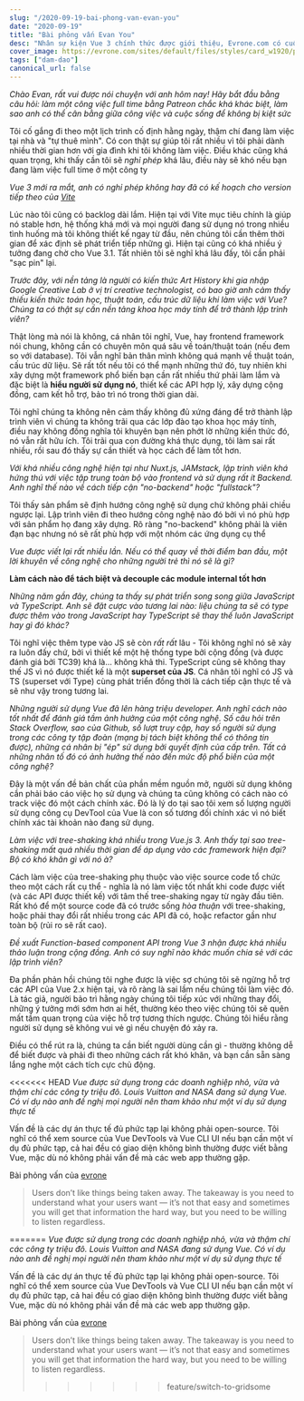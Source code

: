 ```yaml
---
slug: "/2020-09-19-bai-phong-van-evan-you"
date: "2020-09-19"
title: "Bài phỏng vấn Evan You"
desc: "Nhân sự kiện Vue 3 chính thức được giới thiệu, Evrone.com có cuộc nói chuyện cùng Evan You tác giả của Vue, xoay quanh vấn đề cách tiếp cận no-backend và fullstack, cân bằng giữa cuộc sống và công việc."
cover_image: https://evrone.com/sites/default/files/styles/card_w1920/public/n-fields/cases/person-4.jpg
tags: ["dam-dao"]
canonical_url: false
---
```


_Chào Evan, rất vui được nói chuyện với anh hôm nay! Hãy bắt đầu bằng câu hỏi: làm một công việc full time bằng Patreon chắc khá khác biệt, làm sao anh có thể cân bằng giữa công việc và cuộc sống để không bị kiệt sức_

Tôi cố gắng đi theo một lịch trình cố định hằng ngày, thậm chí đang làm việc tại nhà và "tự thuê mình". Có con thật sự giúp tôi rất nhiều vì tôi phải dành nhiều thời gian hơn với gia đình khi tôi không làm việc. Điều khác cũng khá quan trọng, khi thấy cần tôi sẽ _nghỉ phép_ khá lâu, điều này sẽ khó nếu bạn đang làm việc full time ở một công ty

_Vue 3 mới ra mắt, anh có nghỉ phép không hay đã có kế hoạch cho version tiếp theo của [Vite](https://github.com/vitejs/vite)_

Lúc nào tôi cũng có backlog dài lắm. Hiện tại với Vite mục tiêu chính là giúp nó stable hơn, hệ thống khá mới và mọi người đang sử dụng nó trong nhiều tình huống mà tôi không thiết kế ngay từ đầu, nên chúng tôi cần thêm thời gian để xác định sẽ phát triển tiếp những gì. Hiện tại cũng có khá nhiều ý tưởng đang chờ cho Vue 3.1. Tất nhiên tôi sẽ nghĩ khá lâu đấy, tôi cần phải "sạc pin" lại.

_Trước đây, với nền tảng là người có kiến thức Art History khi gia nhập Google Creative Lab ở vị trí creative technologist, có bao giờ anh cảm thấy thiếu kiến thức toán học, thuật toán, cấu trúc dữ liệu khi làm việc với Vue? Chúng ta có thật sự cần nền tảng khoa học máy tính để trở thành lập trình viên?_

Thật lòng mà nói là không, cá nhân tôi nghĩ, Vue, hay frontend framework nói chung, không cần có chuyên môn quá sâu về toán/thuật toán (nếu đem so với database). Tôi vẫn nghĩ bản thân mình không quá mạnh về thuật toán, cấu trúc dữ liệu. Sẽ rất tốt nếu tôi có thể mạnh những thứ đó, tuy nhiên khi xây dựng một framework phổ biến bạn cần rất nhiều thứ phải làm lắm và đặc biệt là **hiểu người sử dụng nó**, thiết kế các API hợp lý, xây dựng cộng đồng, cam kết hỗ trợ, bảo trì nó trong thời gian dài.

Tôi nghĩ chúng ta không nên cảm thấy không đủ xứng đáng để trở thành lập trình viên vì chúng ta không trãi qua các lớp đào tạo khoa học máy tính, điều nay không đồng nghĩa tôi khuyên bạn nên phớt lờ những kiến thức đó, nó vẫn rất hữu ích. Tôi trãi qua con đường khá thực dụng, tôi làm sai rất nhiều, rồi sau đó thấy sự cần thiết và học cách để làm tốt hơn.

_Với khá nhiều công nghệ hiện tại như Nuxt.js, JAMstack, lập trình viên khá hứng thú với việc tập trung toàn bộ vào frontend và sử dụng rất ít Backend. Anh nghĩ thế nào về cách tiếp cận "no-backend" hoặc "fullstack"?_

Tôi thấy sản phẩm sẽ định hướng công nghệ sử dụng chứ không phải chiều ngược lại. Lập trình viên đi theo hướng công nghệ nào đó bởi vì nó phù hợp với sản phẩm họ đang xây dựng. Rõ ràng "no-backend" không phải là viên đạn bạc nhưng nó sẽ rất phù hợp với một nhóm các ứng dụng cụ thể

_Vue được viết lại rất nhiều lần. Nếu có thể quay về thời điểm ban đầu, một lời khuyên về công nghệ cho những người trẻ thì nó sẽ là gì?_

**Làm cách nào để tách biệt và decouple các module internal tốt hơn**

_Những năm gần đây, chúng ta thấy sự phát triển song song giữa JavaScript và TypeScript. Anh sẽ đặt cược vào tương lai nào: liệu chúng ta sẽ có type được thêm vào trong JavaScript hay TypeScript sẽ thay thế luôn JavaScript hay gì đó khác?_

Tôi nghĩ việc thêm type vào JS sẽ còn _rất rất_ lâu - Tôi không nghĩ nó sẽ xảy ra luôn đấy chứ, bởi vì thiết kế một hệ thống type bởi cộng đồng (và được đánh giá bởi TC39) khá là... không khả thi. TypeScript cũng sẽ không thay thế JS vì nó được thiết kế là một **superset của JS**. Cá nhân tôi nghĩ có JS và TS (superset với Type) cùng phát triển đồng thời là cách tiếp cận thực tế và sẽ như vậy trong tương lai.

_Những người sử dụng Vue đã lên hàng triệu developer. Anh nghĩ cách nào tốt nhất để đánh giá tầm ảnh hưởng của một công nghệ. Số câu hỏi trên Stack Overflow, sao của Github, số lượt truy cập, hay số người sử dụng trong các công ty tập đoàn (mạng bị tách biệt không thể có thông tin được), những cá nhân bị "ép" sử dụng bởi quyết định của cấp trên. Tất cả những nhân tố đó có ảnh hưởng thế nào đến mức độ phổ biến của một công nghệ?_

Đây là một vấn đề bản chất của phần mềm nguồn mở, người sử dụng không cần phải báo cáo việc họ sử dụng và chúng ta cũng không có cách nào có track việc đó một cách chính xác. Đó là lý do tại sao tôi xem số lượng người sử dụng công cụ DevTool của Vue là con số tương đối chính xác vì nó biết chính xác tài khoản nào đang sử dụng.

_Làm việc với tree-shaking khá nhiều trong Vue.js 3. Anh thấy tại sao tree-shaking mất quá nhiều thời gian để áp dụng vào các framework hiện đại? Bộ có khó khăn gì với nó à?_

Cách làm việc của tree-shaking phụ thuộc vào việc source code tổ chức theo một cách rất cụ thể - nghĩa là nó làm việc tốt nhất khi code được viết (và các API được thiết kế) với tâm thế tree-shaking ngay từ ngày đầu tiên. Rất khó để một source code đã có trước sống _hòa thuận_ với tree-shaking, hoặc phải thay đổi rất nhiều trong các API đã có, hoặc refactor gần như toàn bộ (rủi ro sẽ rất cao).

_Đề xuất Function-based component API trong Vue 3 nhận được khá nhiều thảo luận trong cộng đồng. Anh có suy nghĩ nào khác muốn chia sẻ với các lập trình viên?_

Đa phần phản hồi chúng tôi nghe được là việc sợ chúng tôi sẽ ngừng hỗ trợ các API của Vue 2.x hiện tại, và rõ ràng là sai lầm nếu chúng tôi làm việc đó. Là tác giả, người bảo trì hằng ngày chúng tôi tiếp xúc với những thay đổi, những ý tưởng mới sớm hơn ai hết, thường kéo theo việc chúng tôi sẽ quên mất tầm quan trọng của việc hỗ trợ tương thích ngược. Chúng tôi hiểu rằng người sử dụng sẽ không vui vẻ gì nếu chuyện đó xảy ra.

Điều có thể rút ra là, chúng ta cần biết người dùng cần gì - thường không dễ để biết được và phải đi theo những cách rất khó khăn, và bạn cần sẵn sàng lắng nghe một cách tích cực chủ động.

<<<<<<< HEAD
*Vue được sử dụng trong các doanh nghiệp nhỏ, vừa và thậm chí các công ty triệu đô. Louis Vuitton and NASA đang sử dụng Vue. Có ví dụ nào anh đề nghị mọi người nên tham khảo như một ví dụ sử dụng thực tế*

Vấn đề là các dự án thực tế đủ phức tạp lại không phải open-source. Tôi nghĩ có thể xem source của Vue DevTools và Vue CLI UI nếu bạn cần một ví dụ đủ phức tạp, cả hai đều có giao diện không bình thường được viết bằng Vue, mặc dù nó không phải vấn đề mà các web app thường gặp.



Bài phỏng vấn của [evrone](https://evrone.com/evan-you-interview)



> Users don’t like things being taken away. The takeaway is you need to understand what your users want — it’s not that easy and sometimes you will get that information the hard way, but you need to be willing to listen regardless. 




=======
_Vue được sử dụng trong các doanh nghiệp nhỏ, vừa và thậm chí các công ty triệu đô. Louis Vuitton and NASA đang sử dụng Vue. Có ví dụ nào anh đề nghị mọi người nên tham khảo như một ví dụ sử dụng thực tế_

Vấn đề là các dự án thực tế đủ phức tạp lại không phải open-source. Tôi nghĩ có thể xem source của Vue DevTools và Vue CLI UI nếu bạn cần một ví dụ đủ phức tạp, cả hai đều có giao diện không bình thường được viết bằng Vue, mặc dù nó không phải vấn đề mà các web app thường gặp.

Bài phỏng vấn của [evrone](https://evrone.com/evan-you-interview)

> Users don’t like things being taken away. The takeaway is you need to understand what your users want — it’s not that easy and sometimes you will get that information the hard way, but you need to be willing to listen regardless.
>>>>>>> feature/switch-to-gridsome
